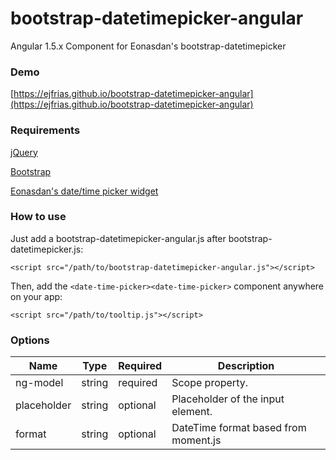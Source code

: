 # bootstrap-datetimepicker-angular
Angular 1.5.x Component for Eonasdan's bootstrap-datetimepicker


### Demo
[https://ejfrias.github.io/bootstrap-datetimepicker-angular](https://ejfrias.github.io/bootstrap-datetimepicker-angular)


### Requirements
[jQuery](https://jquery.com)

[Bootstrap](https://github.com/twbs/bootstrap)

[Eonasdan's date/time picker widget](https://github.com/Eonasdan/bootstrap-datetimepicker)


### How to use
Just add a bootstrap-datetimepicker-angular.js after bootstrap-datetimepicker.js:
```
<script src="/path/to/bootstrap-datetimepicker-angular.js"></script>
```

Then, add the `<date-time-picker><date-time-picker>` component anywhere on your app:
```
<script src="/path/to/tooltip.js"></script>
```


### Options

Name | Type | Required | Description
---- | ---- | ------- | -----------
ng-model | string | required | Scope property.
placeholder | string | optional | Placeholder of the input element.
format | string | optional | DateTime format based from moment.js
